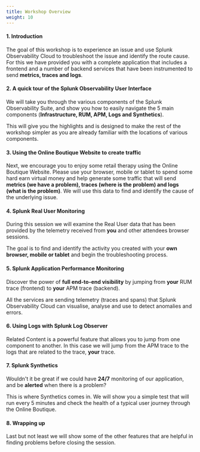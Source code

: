 ```yaml
---
title: Workshop Overview
weight: 10
---
```


#### 1. Introduction

The goal of this workshop is to experience an issue and use Splunk Observability Cloud to troubleshoot the issue and identify the route cause. For this we have provided you with a complete application that includes a frontend and a number of backend services that have been instrumented to send **metrics, traces and logs**.

#### 2. A quick tour of the Splunk Observability User Interface

We will take you through the various components of the Splunk Observability Suite, and show you how to easily navigate the 5 main components (**Infrastructure, RUM, APM, Logs and Synthetics**).

This will give you the highlights and is designed to make the rest of the workshop simpler as you are already familiar with the locations of various components.

#### 3. Using the Online Boutique Website to create traffic

Next, we encourage you to enjoy some retail therapy using the Online Boutique Website. Please use your browser, mobile or tablet to spend some hard earn virtual money and help generate some traffic that will send **metrics (we have a problem), traces (where is the problem) and logs (what is the problem)**. We will use this data to find and identify the cause of the underlying issue.

#### 4. Splunk Real User Monitoring

During this session we will examine the Real User data that has been provided by the telemetry received from **you** and other attendees browser sessions.

The goal is to find and identify the activity you created with your **own browser, mobile or tablet** and begin the troubleshooting process.

#### 5. Splunk Application Performance Monitoring

Discover the power of **full end-to-end visibility** by jumping from **your** RUM trace (frontend) to **your** APM trace (backend).

All the services are sending telemetry (traces and spans) that Splunk Observability Cloud can visualise, analyse and use to detect anomalies and errors.

#### 6. Using Logs with Splunk Log Observer

Related Content is a powerful feature that allows you to jump from one component to another. In this case we will jump from the APM trace to the logs that are related to the trace, **your** trace.

#### 7. Splunk Synthetics

Wouldn't it be great if we could have **24/7** monitoring of our application, and be **alerted** when there is a problem?

This is where Synthetics comes in. We will show you a simple test that will run every 5 minutes and check the health of a typical user journey through the Online Boutique.

#### 8. Wrapping up

Last but not least we will show some of the other features that are helpful in finding problems before closing the session.
